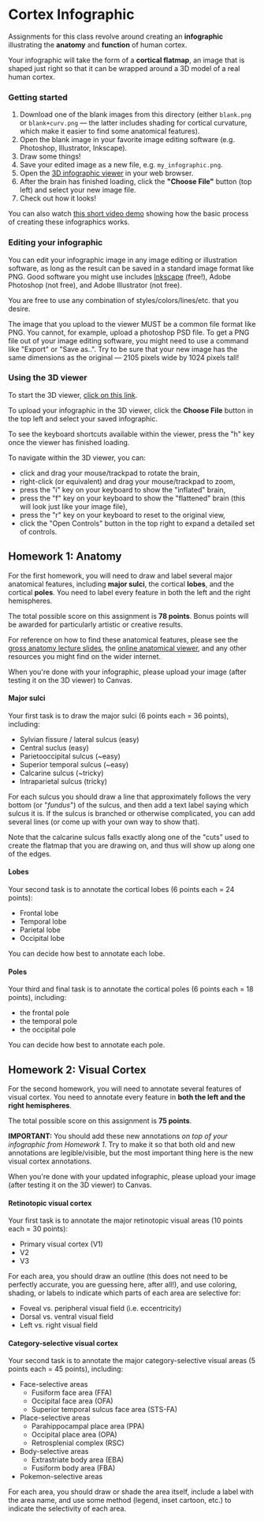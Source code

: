 # Cortex Infographic

Assignments for this class revolve around creating an **infographic** illustrating the **anatomy** and **function** of human cortex.

Your infographic will take the form of a **cortical flatmap**, an image that is shaped just right so that it can be wrapped around a 3D model of a real human cortex.

### Getting started

1. Download one of the blank images from this directory (either `blank.png` or `blank+curv.png` — the latter includes shading for cortical curvature, which make it easier to find some anatomical features).
2. Open the blank image in your favorite image editing software (e.g. Photoshop, Illustrator, Inkscape).
3. Draw some things!
4. Save your edited image as a new file, e.g. `my_infographic.png`. 
5. Open the [3D infographic viewer](https://www.cs.utexas.edu/~huth/infographic_viewer/) in your web browser.
6. After the brain has finished loading, click the **"Choose File"** button (top left) and select your new image file.
7. Check out how it looks!

You can also watch [this short video demo](https://utexas.box.com/shared/static/10phy17792s0bfp9v6l6igqwb328d6mo.mp4) showing how the basic process of creating these infographics works.

### Editing your infographic
You can edit your infographic image in any image editing or illustration software, as long as the result can be saved in a standard image format like PNG. Good software you might use includes [Inkscape](https://inkscape.org/) (free!), Adobe Photoshop (not free), and Adobe Illustrator (not free).

You are free to use any combination of styles/colors/lines/etc. that you desire.

The image that you upload to the viewer MUST be a common file format like PNG. You cannot, for example, upload a photoshop PSD file. To get a PNG file out of your image editing software, you might need to use a command like "Export" or "Save as..". Try to be sure that your new image has the same dimensions as the original — 2105 pixels wide by 1024 pixels tall!

### Using the 3D viewer
To start the 3D viewer, [click on this link](https://www.cs.utexas.edu/~huth/infographic_viewer/).

To upload your infographic in the 3D viewer, click the **Choose File** button in the top left and select your saved infographic.

To see the keyboard shortcuts available within the viewer, press the "h" key once the viewer has finished loading.

To navigate within the 3D viewer, you can:
* click and drag your mouse/trackpad to rotate the brain,
* right-click (or equivalent) and drag your mouse/trackpad to zoom,
* press the "i" key on your keyboard to show the "inflated" brain,
* press the "f" key on your keyboard to show the "flattened" brain (this will look just like your image file),
* press the "r" key on your keyboard to reset to the original view,
* click the "Open Controls" button in the top right to expand a detailed set of controls.

## Homework 1: Anatomy
For the first homework, you will need to draw and label several major anatomical features, including **major sulci**, the cortical **lobes**, and the cortical **poles**. You need to label every feature in both the left and the right hemispheres. 

The total possible score on this assignment is **78 points**. Bonus points will be awarded for particularly artistic or creative results. 

For reference on how to find these anatomical features, please see the [gross anatomy lecture slides](../lecture_slides/02-gross-neuroanatomy.pdf), the [online anatomical viewer](https://gallantlab.org/brainviewer/sulcigyri/), and any other resources you might find on the wider internet.

When you're done with your infographic, please upload your image (after testing it on the 3D viewer) to Canvas.

#### Major sulci
Your first task is to draw the major sulci (6 points each = 36 points), including:

* Sylvian fissure / lateral sulcus (easy)
* Central suclus (easy)
* Parietooccipital sulcus (~easy)
* Superior temporal sulcus (~easy)
* Calcarine sulcus (~tricky)
* Intraparietal sulcus (tricky)

For each sulcus you should draw a line that approximately follows the very bottom (or "*fundus*") of the sulcus, and then add a text label saying which sulcus it is. If the sulcus is branched or otherwise complicated, you can add several lines (or come up with your own way to show that). 

Note that the calcarine sulcus falls exactly along one of the "cuts" used to create the flatmap that you are drawing on, and thus will show up along one of the edges.

#### Lobes
Your second task is to annotate the cortical lobes (6 points each = 24 points):

* Frontal lobe
* Temporal lobe
* Parietal lobe
* Occipital lobe

You can decide how best to annotate each lobe.

#### Poles
Your third and final task is to annotate the cortical poles (6 points each = 18 points), including:

* the frontal pole
* the temporal pole
* the occipital pole

You can decide how best to annotate each pole.

## Homework 2: Visual Cortex
For the second homework, you will need to annotate several features of visual cortex. You need to annotate every feature in **both the left and the right hemispheres**.

The total possible score on this assignment is **75 points**.

**IMPORTANT:** You should add these new annotations _on top of your infographic from Homework 1_. Try to make it so that both old and new annotations are legible/visible, but the most important thing here is the new visual cortex annotations.

When you're done with your updated infographic, please upload your image (after testing it on the 3D viewer) to Canvas.

#### Retinotopic visual cortex
Your first task is to annotate the major retinotopic visual areas (10 points each = 30 points):

* Primary visual cortex (V1)
* V2
* V3

For each area, you should draw an outline (this does not need to be perfectly accurate, you are guessing here, after all!), and use coloring, shading, or labels to indicate which parts of each area are selective for:

* Foveal vs. peripheral visual field (i.e. eccentricity)
* Dorsal vs. ventral visual field
* Left vs. right visual field

#### Category-selective visual cortex
Your second task is to annotate the major category-selective visual areas (5 points each = 45 points), including:

* Face-selective areas
  * Fusiform face area (FFA)
  * Occipital face area (OFA)
  * Superior temporal sulcus face area (STS-FA)
* Place-selective areas
  * Parahippocampal place area (PPA)
  * Occipital place area (OPA)
  * Retrosplenial complex (RSC)
* Body-selective areas
  * Extrastriate body area (EBA)
  * Fusiform body area (FBA)
* Pokemon-selective areas

For each area, you should draw or shade the area itself, include a label with the area name, and use some method (legend, inset cartoon, etc.) to indicate the selectivity of each area.